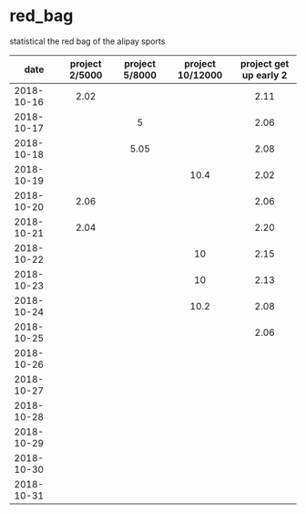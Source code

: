# red_bag
statistical the red bag of the alipay sports



| date              | project 2/5000 |  project 5/8000  | project 10/12000   |  project get up early 2 |
| --------          | :-----:       | :----:          | :----:            |      :----:     |
| 2018-10-16        |  2.02       |                |                   |      2.11       |
| 2018-10-17        |            |  5               |                   |      2.06       |
| 2018-10-18        |            |  5.05            |                   |      2.08       |
| 2018-10-19        |            |                 |     10.4           |      2.02       |
| 2018-10-20        |   2.06      |                 |                   |      2.06       |
| 2018-10-21        |   2.04      |                 |                   |      2.20       |
| 2018-10-22        |             |                  |      10          |      2.15       |
| 2018-10-23        |             |                  |      10          |      2.13       |
| 2018-10-24        |             |                  |      10.2        |     2.08        |
| 2018-10-25        |             |                  |                  |     2.06        |
| 2018-10-26        |             |                  |                    |                 |
| 2018-10-27        |             |                  |                    |                 |
| 2018-10-28        |             |                  |                    |                 |
| 2018-10-29        |             |                  |                    |                 |
| 2018-10-30        |             |                  |                    |                 |
| 2018-10-31        |             |                  |                    |                 |
